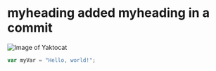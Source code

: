 # myheading added myheading in a commit

![Image of Yaktocat](https://octodex.github.com/images/yaktocat.png)

``` javascript
var myVar = "Hello, world!";
```


